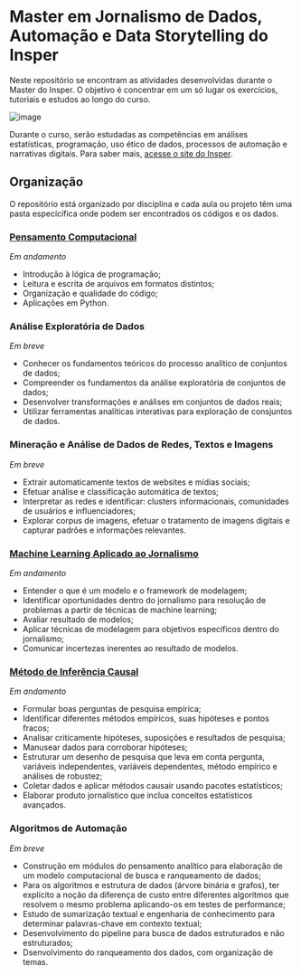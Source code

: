 # Master em Jornalismo de Dados, Automação e Data Storytelling do Insper

Neste repositório se encontram as atividades desenvolvidas durante o Master do Insper. O objetivo é concentrar em um só lugar os exercícios, tutoriais e estudos ao longo do curso.

![image](https://user-images.githubusercontent.com/89416633/136854714-7bfa3cd1-ce5a-4407-bb04-062e9a05a206.png)

Durante o curso, serão estudadas as competências em análises estatísticas, programação, uso ético de dados, processos de automação e narrativas digitais. Para saber mais, [acesse o site do Insper](https://www.insper.edu.br/pos-graduacao/master-em-jornalismo-de-dados-automacao-e-data-storytelling/).


## Organização

O repositório está organizado por disciplina e cada aula ou projeto têm uma pasta especícifica onde podem ser encontrados os códigos e os dados.


### [Pensamento Computacional](https://github.com/jessicaavelar/master-dados-automacao-data-storytelling-insper/tree/main/pensamento_computacional)
*Em andamento*
 
*  Introdução à lógica de programação;
*  Leitura e escrita de arquivos em formatos distintos;
*  Organização e qualidade do código;
*  Aplicações em Python.


### Análise Exploratória de Dados
*Em breve*

* Conhecer os fundamentos teóricos do processo analítico de conjuntos de dados;
* Compreender os fundamentos da análise exploratória de conjuntos de dados;
* Desenvolver transformações e análises em conjuntos de dados reais;
* Utilizar ferramentas analíticas interativas para exploração de consjuntos de dados.


### Mineração e Análise de Dados de Redes, Textos e Imagens
*Em breve*

* Extrair automaticamente textos de websites e mídias sociais;
* Efetuar análise e classificação automática de textos;
* Interpretar as redes e identificar: clusters informacionais, comunidades de usuários e influenciadores;
* Explorar corpus de imagens, efetuar o tratamento de imagens digitais e capturar padrões e informações relevantes.


### [Machine Learning Aplicado ao Jornalismo](https://github.com/jessicaavelar/master-dados-automacao-data-storytelling-insper/tree/main/machine_learning)
*Em andamento*

* Entender o que é um modelo e o framework de modelagem;
* Identificar oportunidades dentro do jornalismo para resolução de problemas a partir de técnicas de machine learning;
* Avaliar resultado de modelos;
* Aplicar técnicas de modelagem para objetivos específicos dentro do jornalismo;
* Comunicar incertezas inerentes ao resultado de modelos.


### [Método de Inferência Causal](https://github.com/jessicaavelar/master-dados-automacao-data-storytelling-insper/tree/main/inferencia_causal)
*Em andamento*

* Formular boas perguntas de pesquisa empírica;
* Identificar diferentes métodos empíricos, suas hipóteses e pontos fracos;
* Analisar criticamente hipóteses, suposições e resultados de pesquisa;
* Manusear dados para corroborar hipóteses;
* Estruturar um desenho de pesquisa que leva em conta pergunta, variáveis independentes, variáveis dependentes, método empírico e análises de robustez;
* Coletar dados e aplicar métodos causair usando pacotes estatísticos;
* Elaborar produto jornalístico que inclua conceitos estatísticos avançados.


### Algoritmos de Automação
*Em breve*

* Construção em módulos do pensamento analítico para elaboração de um modelo computacional de busca e ranqueamento de dados;
* Para os algoritmos e estrutura de dados (árvore binária e grafos), ter explícito a noção da diferença de custo entre diferentes algoritmos que resolvem o mesmo problema aplicando-os em testes de performance;
* Estudo de sumarização textual e engenharia de conhecimento para determinar palavras-chave em contexto textual;
* Desenvolvimento do pipeline para busca de dados estruturados e não estruturados;
* Dsenvolvimento do ranqueamento dos dados, com organização de temas.
